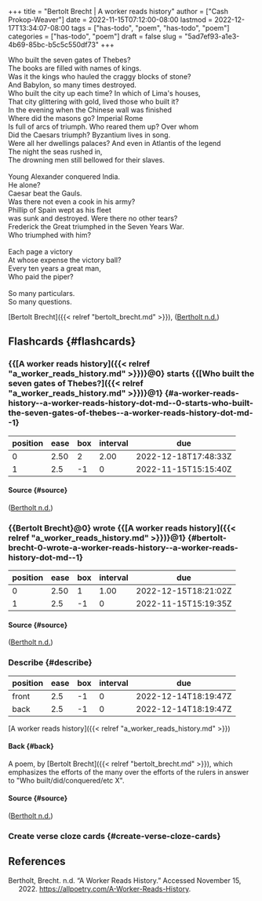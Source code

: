 +++
title = "Bertolt Brecht | A worker reads history"
author = ["Cash Prokop-Weaver"]
date = 2022-11-15T07:12:00-08:00
lastmod = 2022-12-17T13:34:07-08:00
tags = ["has-todo", "poem", "has-todo", "poem"]
categories = ["has-todo", "poem"]
draft = false
slug = "5ad7ef93-a1e3-4b69-85bc-b5c5c550df73"
+++

<div class="verse">

Who built the seven gates of Thebes?<br />
The books are filled with names of kings.<br />
Was it the kings who hauled the craggy blocks of stone?<br />
And Babylon, so many times destroyed.<br />
Who built the city up each time? In which of Lima's houses,<br />
That city glittering with gold, lived those who built it?<br />
In the evening when the Chinese wall was finished<br />
Where did the masons go? Imperial Rome<br />
Is full of arcs of triumph. Who reared them up? Over whom<br />
Did the Caesars triumph? Byzantium lives in song.<br />
Were all her dwellings palaces? And even in Atlantis of the legend<br />
The night the seas rushed in,<br />
The drowning men still bellowed for their slaves.<br />
<br />
Young Alexander conquered India.<br />
He alone?<br />
Caesar beat the Gauls.<br />
Was there not even a cook in his army?<br />
Phillip of Spain wept as his fleet<br />
was sunk and destroyed. Were there no other tears?<br />
Frederick the Great triumphed in the Seven Years War.<br />
Who triumphed with him?<br />
<br />
Each page a victory<br />
At whose expense the victory ball?<br />
Every ten years a great man,<br />
Who paid the piper?<br />
<br />
So many particulars.<br />
So many questions.<br />

</div>

[Bertolt Brecht]({{< relref "bertolt_brecht.md" >}}), (<a href="#citeproc_bib_item_1">Bertholt n.d.</a>)


## Flashcards {#flashcards}


### {{[A worker reads history]({{< relref "a_worker_reads_history.md" >}})}@0} starts {{[Who built the seven gates of Thebes?]({{< relref "a_worker_reads_history.md" >}})}@1} {#a-worker-reads-history--a-worker-reads-history-dot-md--0-starts-who-built-the-seven-gates-of-thebes--a-worker-reads-history-dot-md--1}

| position | ease | box | interval | due                  |
|----------|------|-----|----------|----------------------|
| 0        | 2.50 | 2   | 2.00     | 2022-12-18T17:48:33Z |
| 1        | 2.5  | -1  | 0        | 2022-11-15T15:15:40Z |


#### Source {#source}

(<a href="#citeproc_bib_item_1">Bertholt n.d.</a>)


### {{Bertolt Brecht}@0} wrote {{[A worker reads history]({{< relref "a_worker_reads_history.md" >}})}@1} {#bertolt-brecht-0-wrote-a-worker-reads-history--a-worker-reads-history-dot-md--1}

| position | ease | box | interval | due                  |
|----------|------|-----|----------|----------------------|
| 0        | 2.50 | 1   | 1.00     | 2022-12-15T18:21:02Z |
| 1        | 2.5  | -1  | 0        | 2022-11-15T15:19:35Z |


#### Source {#source}

(<a href="#citeproc_bib_item_1">Bertholt n.d.</a>)


### Describe {#describe}

| position | ease | box | interval | due                  |
|----------|------|-----|----------|----------------------|
| front    | 2.5  | -1  | 0        | 2022-12-14T18:19:47Z |
| back     | 2.5  | -1  | 0        | 2022-12-14T18:19:47Z |

[A worker reads history]({{< relref "a_worker_reads_history.md" >}})


#### Back {#back}

A poem, by [Bertolt Brecht]({{< relref "bertolt_brecht.md" >}}), which emphasizes the efforts of the many over the efforts of the rulers in answer to "Who built/did/conquered/etc X".


#### Source {#source}

(<a href="#citeproc_bib_item_1">Bertholt n.d.</a>)


### Create verse cloze cards {#create-verse-cloze-cards}

## References

<style>.csl-entry{text-indent: -1.5em; margin-left: 1.5em;}</style><div class="csl-bib-body">
  <div class="csl-entry"><a id="citeproc_bib_item_1"></a>Bertholt, Brecht. n.d. “A Worker Reads History.” Accessed November 15, 2022. <a href="https://allpoetry.com/A-Worker-Reads-History">https://allpoetry.com/A-Worker-Reads-History</a>.</div>
</div>

